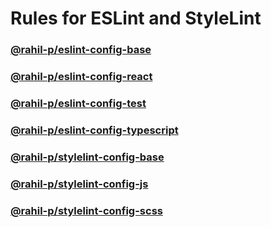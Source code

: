 # Rules for ESLint and StyleLint

### [@rahil-p/eslint-config-base](dev/eslint-config-base)

### [@rahil-p/eslint-config-react](dev/eslint-config-react)

### [@rahil-p/eslint-config-test](dev/eslint-config-test)

### [@rahil-p/eslint-config-typescript](dev/eslint-config-typescript)

### [@rahil-p/stylelint-config-base](dev/stylelint-config-base)

### [@rahil-p/stylelint-config-js](dev/stylelint-config-js)

### [@rahil-p/stylelint-config-scss](dev/stylelint-config-scss)
